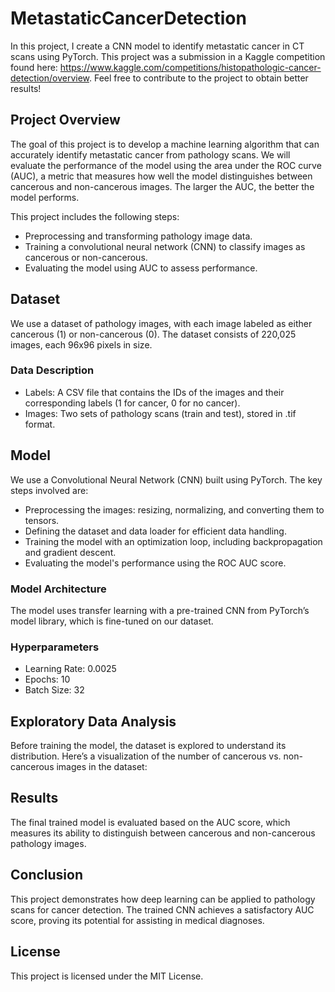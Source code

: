# MetastaticCancerDetection
In this project, I create a CNN model to identify metastatic cancer in CT scans using PyTorch. This project was a submission in a Kaggle competition found here:  https://www.kaggle.com/competitions/histopathologic-cancer-detection/overview. Feel free to contribute to the project to obtain better results!

## Project Overview
The goal of this project is to develop a machine learning algorithm that can accurately identify metastatic cancer from pathology scans. We will evaluate the performance of the model using the area under the ROC curve (AUC), a metric that measures how well the model distinguishes between cancerous and non-cancerous images. The larger the AUC, the better the model performs.

This project includes the following steps:

- Preprocessing and transforming pathology image data.
- Training a convolutional neural network (CNN) to classify images as cancerous or non-cancerous.
- Evaluating the model using AUC to assess performance.
## Dataset
We use a dataset of pathology images, with each image labeled as either cancerous (1) or non-cancerous (0). The dataset consists of 220,025 images, each 96x96 pixels in size.

### Data Description
- Labels: A CSV file that contains the IDs of the images and their corresponding labels (1 for cancer, 0 for no cancer).
- Images: Two sets of pathology scans (train and test), stored in .tif format.
## Model
We use a Convolutional Neural Network (CNN) built using PyTorch. The key steps involved are:

- Preprocessing the images: resizing, normalizing, and converting them to tensors.
- Defining the dataset and data loader for efficient data handling.
- Training the model with an optimization loop, including backpropagation and gradient descent.
- Evaluating the model's performance using the ROC AUC score.
### Model Architecture
The model uses transfer learning with a pre-trained CNN from PyTorch’s model library, which is fine-tuned on our dataset.

### Hyperparameters
- Learning Rate: 0.0025
- Epochs: 10
- Batch Size: 32

## Exploratory Data Analysis
Before training the model, the dataset is explored to understand its distribution. Here’s a visualization of the number of cancerous vs. non-cancerous images in the dataset:


## Results
The final trained model is evaluated based on the AUC score, which measures its ability to distinguish between cancerous and non-cancerous pathology images.

## Conclusion
This project demonstrates how deep learning can be applied to pathology scans for cancer detection. The trained CNN achieves a satisfactory AUC score, proving its potential for assisting in medical diagnoses.

## License
This project is licensed under the MIT License.
